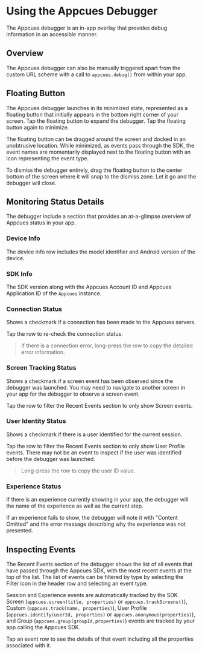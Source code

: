 # Using the Appcues Debugger

The Appcues debugger is an in-app overlay that provides debug information in an accessible manner.

## Overview

The Appcues debugger can also be manually triggered apart from the custom URL scheme with a call to `appcues.debug()` from within your app.

## Floating Button

The Appcues debugger launches in its minimized state, represented as a floating button that initially appears in the bottom right corner of your screen. Tap the floating button to expand the debugger. Tap the floating button again to minimize.

The floating button can be dragged around the screen and docked in an unobtrusive location. While minimized, as events pass through the SDK, the event names are momentarily displayed next to the floating button with an icon representing the event type.

To dismiss the debugger entirely, drag the floating button to the center bottom of the screen where it will snap to the dismiss zone. Let it go and the debugger will close.

## Monitoring Status Details

The debugger include a section that provides an at-a-glimpse overview of Appcues status in your app.

### Device Info

The device info row includes the model identifier and Android version of the device. 

### SDK Info

The SDK version along with the Appcues Account ID and Appcues Application ID of the `Appcues` instance.

### Connection Status

Shows a checkmark if a connection has been made to the Appcues servers.

Tap the row to re-check the connection status.

> If there is a connection error, long-press the row to copy the detailed error information.

### Screen Tracking Status

Shows a checkmark if a screen event has been observed since the debugger was launched. You may need to navigate to another screen in your app for the debugger to observe a screen event.

Tap the row to filter the Recent Events section to only show Screen events.

### User Identity Status

Shows a checkmark if there is a user identified for the current session.

Tap the row to filter the Recent Events section to only show User Profile events. There may not be an event to inspect if the user was identified before the debugger was launched.

> Long-press the row to copy the user ID value.

### Experience Status

If there is an experience currently showing in your app, the debugger will the name of the experience as well as the current step.

If an experience fails to show, the debugger will note it with "Content Omitted" and the error message describing why the experience was not presented.

## Inspecting Events

The Recent Events section of the debugger shows the list of all events that have passed through the Appcues SDK, with the most recent events at the top of the list. The list of events can be filtered by type by selecting the Filter icon in the header row and selecting an event type.

Session and Experience events are automatically tracked by the SDK. Screen (`appcues.screen(title, properties)` or `appcues.trackScreens()`), Custom (`appcues.track(name, properties)`), User Profile (`appcues.identify(userId, properties)` or `appcues.anonymous(properties)`), and Group (`appcues.group(groupId,properties)`) events are tracked by your app calling the Appcues SDK.

Tap an event row to see the details of that event including all the properties associated with it.